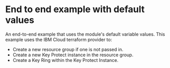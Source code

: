 # End to end example with default values

An end-to-end example that uses the module's default variable values.
This example uses the IBM Cloud terraform provider to:
 - Create a new resource group if one is not passed in.
 - Create a new Key Protect instance in the resource group.
 - Create a Key Ring within the Key Protect Instance.

<!-- Add your example and link to it from the module's main readme file. -->
